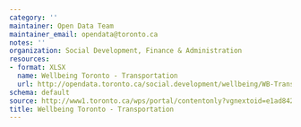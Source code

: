 ```yaml
---
category: ''
maintainer: Open Data Team
maintainer_email: opendata@toronto.ca
notes: ''
organization: Social Development, Finance & Administration
resources:
- format: XLSX
  name: Wellbeing Toronto - Transportation
  url: http://opendata.toronto.ca/social.development/wellbeing/WB-Transportation.xlsx
schema: default
source: http://www1.toronto.ca/wps/portal/contentonly?vgnextoid=e1ad842971e5a410VgnVCM10000071d60f89RCRD&vgnextchannel=1a66e03bb8d1e310VgnVCM10000071d60f89RCRD
title: Wellbeing Toronto - Transportation
---
```


